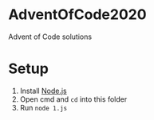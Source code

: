 # AdventOfCode2020

Advent of Code solutions

# Setup

1. Install [Node.js](https://nodejs.org/en/download/)
2. Open cmd and `cd` into this folder
3. Run `node 1.js`